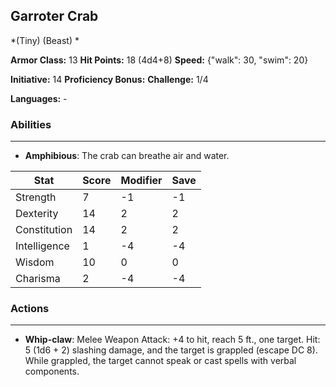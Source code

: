 ## Garroter Crab
*(Tiny) (Beast) *

**Armor Class:** 13
**Hit Points:** 18 (4d4+8)
**Speed:** {"walk": 30, "swim": 20}

**Initiative:** 14
**Proficiency Bonus:**
**Challenge:** 1/4

**Languages:** -

### Abilities
 --- 
- **Amphibious**: The crab can breathe air and water.



| Stat | Score | Modifier | Save |
| ---- | ---- | ---- | ---- |
| Strength | 7 | -1 | -1 |
| Dexterity | 14 | 2 | 2 |
| Constitution | 14 | 2 | 2 |
| Intelligence | 1 | -4 | -4 |
| Wisdom | 10 | 0 | 0 |
| Charisma | 2 | -4 | -4 |

### Actions
 --- 
- **Whip-claw**: Melee Weapon Attack: +4 to hit, reach 5 ft., one target. Hit: 5 (1d6 + 2) slashing damage, and the target is grappled (escape DC 8). While grappled, the target cannot speak or cast spells with verbal components.

